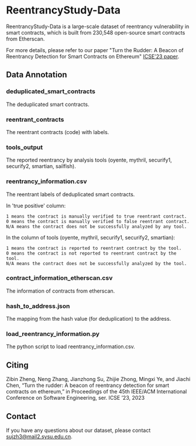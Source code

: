 # ReentrancyStudy-Data

ReentrancyStudy-Data is a large-scale dataset of reentrancy vulnerability in smart contracts, which is built from 230,548 open-source smart contracts from Etherscan. 

For more details, please refer to our paper "Turn the Rudder: A Beacon of Reentrancy Detection for Smart Contracts on Ethereum" [ICSE'23 paper](https://github.com/InPlusLab/ReentrancyStudy-Data/tree/main/paper/Turn_the_Rudder_A_Beacon_of_Reentrancy_Detection_for_Smart_Contracts_on_Ethereum.pdf).

## Data Annotation

### deduplicated_smart_contracts
The deduplicated smart contracts.

### reentrant_contracts
The reentrant contracts (code) with labels.

### tools_output
The reported reentrancy by analysis tools (oyente, mythril, securify1, securify2, smartian, sailfish).

### reentrancy_information.csv
The reentrant labels of deduplicated smart contracts.

In 'true positive' column:
```
1 means the contract is manually verified to true reentrant contract.
0 means the contract is manually verified to false reentrant contract.
N/A means the contract does not be successfully analyzed by any tool.
```

In the column of tools (oyente, mythril, securify1, securify2, smartian):
```
1 means the contract is reported to reentrant contract by the tool.
0 means the contract is not reported to reentrant contract by the tool.
N/A means the contract does not be successfully analyzed by the tool.
```

### contract_information_etherscan.csv
The information of contracts from etherscan.

### hash_to_address.json
The mapping from the hash value (for deduplication) to the address.

### load_reentrancy_information.py
The python script to load reentrancy_information.csv.

## Citing

Zibin Zheng, Neng Zhang, Jianzhong Su, Zhijie Zhong, Mingxi Ye, and Jiachi Chen, “Turn the rudder: A beacon of reentrancy detection for smart contracts on ethereum,” in Proceedings of the 45th IEEE/ACM International Conference on Software Engineering, ser. ICSE ’23, 2023

## Contact 
If you have any questions about our dataset, please contact sujzh3@mail2.sysu.edu.cn.

<!-- ```
@inproceedings{zheng2023turn,
author = {Zheng, Zibin and Zhang, Neng and Su, Jianzhong and Zhong, Zhijie and Ye, Mingxi and Chen, Jiachi},
title = {Turn the Rudder: A Beacon of Reentrancy Detection for Smart Contracts on Ethereum},
year = {2023},
booktitle = {Proceedings of the 45th IEEE/ACM International Conference on Software Engineering},
series = {ICSE '23}
}
``` -->